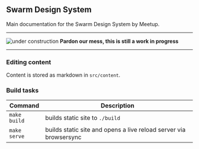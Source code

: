 Swarm Design System
--------------------
Main documentation for the Swarm Design System by Meetup.

--- 
![under construction](http://rs1187.pbsrc.com/albums/z398/djcubstud/CUBSTUD%20GIFS/Underconstruction-Worker-3.gif~c200)
**Pardon our mess, this is still a work in progress**

---

### Editing content
Content is stored as markdown in `src/content`.


### Build tasks

| Command            | Description                       |
| ------------------ | --------------------------------- |
| `make build`       | builds static site to `./build`   |
| `make serve`       | builds static site and opens a live reload server via browsersync
